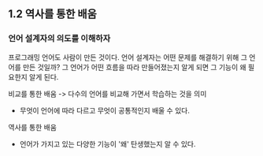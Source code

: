 ## 1.2 역사를 통한 배움

### 언어 설계자의 의도를 이해하자
프로그래밍 언어도 사람이 만든 것이다. 언어 설계자는 어떤 문제를 해결하기 위해 그 언어를 만든 것일까? 그 언어가 어떤 흐름을 따라 만들어졌는지 알게 되면 그 기능이 왜 필요한지 알게 된다.

비교를 통한 배움 -> 다수의 언어를 비교해 가면서 학습하는 것을 의미
- 무엇이 언어에 따라 다르고 무엇이 공통적인지 배울 수 있다.

역사를 통한 배움
- 언어가 가지고 있는 다양한 기능이 '왜' 탄생했는지 알 수 있다.
  
